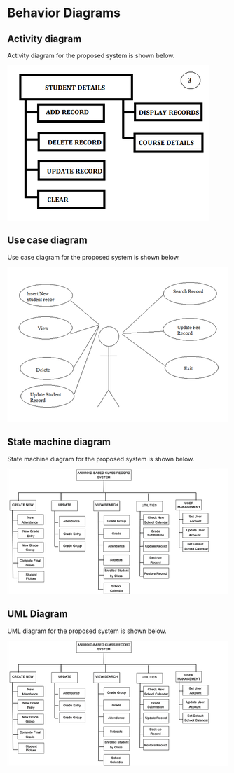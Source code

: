 # Behavior Diagrams

## Activity diagram

Activity diagram for the proposed system is shown below.

![Activity](https://github.com/poojaapatilkk12/M1_MARCH_2022/blob/main/2_Architecture/Activity_diagram.png)

## Use case diagram

Use case diagram for the proposed system is shown below.

![Usecase](https://github.com/poojaapatilkk12/M1_MARCH_2022/blob/main/2_Architecture/UseCase.png)

## State machine diagram

State machine diagram for the proposed system is shown below.

![State](https://github.com/poojaapatilkk12/M1_MARCH_2022/blob/main/2_Architecture/State_machine_diagram.png)

## UML Diagram

UML diagram for the proposed system is shown below.

![UML Diagram](https://github.com/poojaapatilkk12/M1_MARCH_2022/blob/main/2_Architecture/Student%20%20UML.png)

